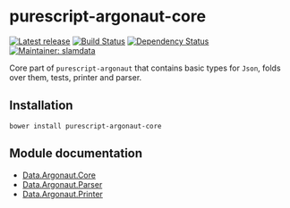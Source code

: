 # purescript-argonaut-core

[![Latest release](http://img.shields.io/bower/v/purescript-argonaut-core.svg)](https://github.com/purescript-contrib/purescript-argonaut-core/releases)
[![Build Status](https://travis-ci.org/purescript-contrib/purescript-argonaut-core.svg?branch=master)](https://travis-ci.org/purescript-contrib/purescript-argonaut-core)
[![Dependency Status](https://www.versioneye.com/user/projects/563a993c1d47d40019000870/badge.svg?style=flat)](https://www.versioneye.com/user/projects/563a993c1d47d40019000870)
[![Maintainer: slamdata](https://img.shields.io/badge/maintainer-slamdata-lightgrey.svg)](http://github.com/slamdata)

Core part of `purescript-argonaut` that contains basic types for `Json`, folds over them, tests, printer and parser.

## Installation

```shell
bower install purescript-argonaut-core
```

## Module documentation

- [Data.Argonaut.Core](docs/Data/Argonaut/Core.md)
- [Data.Argonaut.Parser](docs/Data/Argonaut/Parser.md)
- [Data.Argonaut.Printer](docs/Data/Argonaut/Printer.md)
